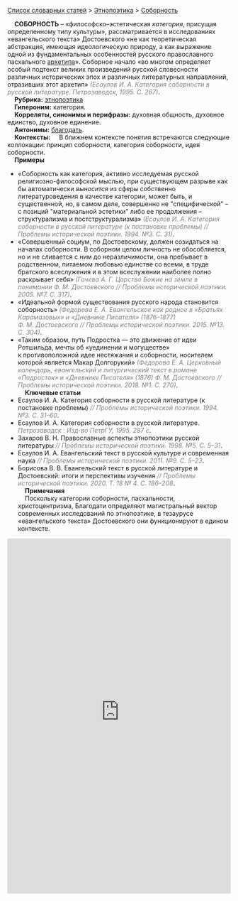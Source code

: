 <style>
st { color: Gray;
  font-style: italic;}
</style>

[Список словарных статей](https://thesaurus-dostoevsky.github.io/Thesaurus/) > [Этнопоэтика](ethnopoe.md) > [Соборность](соборность.md) 

&nbsp;&nbsp;&nbsp;&nbsp;**СОБОРНОСТЬ** – «философско–эстетическая *категория*, присущая опреде­ленному типу культуры», рассматривается в исследованиях «евангельского текста» Достоевского «не как теоретическая абстракция, имеющая идеологическую природу, а как выражение одной из фундаментальных особенностей русского православного пасхального [архетипа](архетип.md)». Соборное начало «во многом определяет особый подтекст великих произведений русской словесности различных исторических эпох и различных литературных направлений, отразивших этот архетип» <st>(Есаулов И. А. Категория соборности в русской литературе. Петрозаводск, 1995. С. 267)</st>.  
&nbsp;&nbsp;&nbsp;&nbsp;**Рубрика:** [этнопоэтика](ethnopoe.md)  
&nbsp;&nbsp;&nbsp;&nbsp;**Гипероним:** категория.  
&nbsp;&nbsp;&nbsp;&nbsp;**Корреляты, синонимы и перифразы:** духовная общность, духовное единство, духовное единение.  
&nbsp;&nbsp;&nbsp;&nbsp;**Антонимы:** [благодать](благодать.md).  
&nbsp;&nbsp;&nbsp;&nbsp;**Контексты:** &nbsp;&nbsp;&nbsp;&nbsp;В ближнем контексте понятия встречаются следующие коллокации: принцип соборности, категория соборности, идея соборности.  
&nbsp;&nbsp;&nbsp;&nbsp;**Примеры**  
* «Соборность как категория, активно исследуемая русской религиозно-философской мыслью, при существующем разрыве как бы автоматически *выносится* из сферы собственно литературоведения в качестве категории, может быть, и существенной, но, в самом деле, совершенно не "специфической" – с позиций "материальной эстетики" либо ее продолжения – структурализма и постструктурализма» <st>(Есаулов И. А. Категория соборности в русской литературе (к постановке проблемы) // Проблемы исторической поэтики. 1994. №3. С. 31)</st>.
* «Совершенный социум, по Достоевскому, должен созидаться на началах соборности. В соборном целом личность не обособляется, но и не сливается с ним до неразличимости, она пребывает в родственном, питаемом любовью единстве со всеми, в труде братского всеслужения и в этом всеслужении наиболее полно раскрывает себя» <st>(Гачева А. Г. Царство Божие на земле в понимании Ф. М. Достоевского // Проблемы исторической поэтики. 2005. №7. С. 317)</st>.
* «Идеальной формой существования русского народа становится соборность» <st>(Федорова Е. А. Евангельское как родное в «Братьях Карамазовых» и «Дневнике Писателя» (1876–1877) Ф. М. Достоевского // Проблемы исторической поэтики. 2015. №13. С. 304)</st>.
* «Таким образом, путь Подростка — это движение от идеи Ротшильда, мечты об «уединении и могуществе» к противоположной идее нестяжания и соборности, носителем которой является Макар Долгорукий» <st>(Федорова Е. А. Церковный календарь, евангельский и литургический текст в романе «Подросток» и «Дневнике Писателя» (1876) Ф. М. Достоевского // Проблемы исторической поэтики. 2018. №1. С. 270)</st>.  
&nbsp;&nbsp;&nbsp;&nbsp;**Ключевые статьи**  
* Есаулов И. А. Категория соборности в русской литературе (к постановке проблемы) <st>// Проблемы исторической поэтики. 1994. №3. С. 31–60</st>.
* Есаулов И. А. Категория соборности в русской литературе. <st>Петрозаводск : Изд-во ПетрГУ, 1995. 287 с</st>.
* Захаров В. Н. Православные аспекты этнопоэтики русской литературы <st>// Проблемы исторической поэтики. 1998. №5. С. 5–31</st>.
* Есаулов И. А. Евангельский текст в русской культуре и современная наука <st>// Проблемы исторической поэтики. 2011. №9. С. 5–23</st>.
* Борисова В. В. Евангельский текст в русской литературе и Достоевский: итоги и перспективы изучения <st>// Проблемы исторической поэтики. 2020. Т. 18  № 4. С. 186–208</st>.  <br>
&nbsp;&nbsp;&nbsp;&nbsp;**Примечания**  
&nbsp;&nbsp;&nbsp;&nbsp;Поскольку категории соборности, пасхальности, христоцентризма, Благодати определяют магистральный вектор современных исследований по этнопоэтике, в тезаурусе «евангельского текста» Достоевского они функционируют  в едином контексте.

<iframe src="https://thesaurus-dostoevsky.github.io/nk/соборность.html" style="border:0px;width:100%;height:800px" allowfullscreen="true" webkitallowfullscreen="true" mozallowfullscreen="true">
